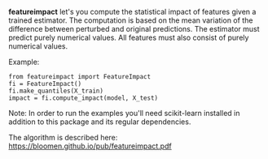 **featureimpact** let's you compute the statistical impact of features given
a trained estimator. The computation is based on the mean variation
of the difference between perturbed and original predictions. The estimator must
predict purely numerical values. All features must also consist of purely
numerical values.

Example:
```
from featureimpact import FeatureImpact
fi = FeatureImpact()
fi.make_quantiles(X_train)
impact = fi.compute_impact(model, X_test)
```

Note: In order to run the examples you'll need scikit-learn
installed in addition to this package and its regular dependencies.

The algorithm is described here:
https://bloomen.github.io/pub/featureimpact.pdf
